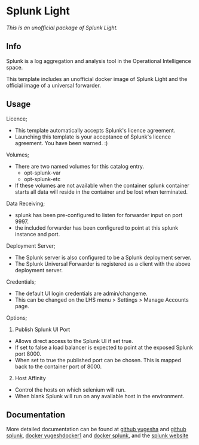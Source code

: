 # Splunk Light

*This is an unofficial package of Splunk Light.*

## Info
Splunk is a log aggregation and analysis tool in the Operational Intelligence space.

This template includes an unofficial docker image of Splunk Light and the official image of a universal forwarder.

## Usage
Licence;

- This template automatically accepts Splunk's licence agreement.
- Launching this template is your acceptance of Splunk's licence agreement.  You have been warned. :)

Volumes;

- There are two named volumes for this catalog entry.
  - opt-splunk-var
  - opt-splunk-etc
- If these volumes are not available when the container splunk container starts all data will reside in the container and be lost when terminated.
  
Data Receiving;

- splunk has been pre-configured to listen for forwarder input on port 9997.
- the included forwarder has been configured to point at this splunk instance and port.

Deployment Server;

- The Splunk server is also configured to be a Splunk deployment server.
- The Splunk Universal Forwarder is registered as a client with the above deployment server.

Credentials;

- The default UI login credentials are admin/changeme.
- This can be changed on the LHS menu > Settings > Manage Accounts page.

Options;

1. Publish Splunk UI Port
  - Allows direct access to the Splunk UI if set true.
  - If set to false a load balancer is expected to point at the exposed Splunk port 8000.
  - When set to true the published port can be chosen.  This is mapped back to the container port of 8000.
2. Host Affinity
  - Control the hosts on which selenium will run.
  - When blank Splunk will run on any available host in the environment.


## Documentation
More detailed documentation can be found at [github yugesha](https://github.com/yugesha/docker-splunk) and [github splunk](https://github.com/splunk/docker-splunk), [docker yugeshdocker1](https://hub.docker.com/r/yugeshdocker1/docker-splunk-light/) and [docker splunk](https://hub.docker.com/r/splunk/splunk/), and the [splunk website](https://www.splunk.com/en_us/products/splunk-light.html)
